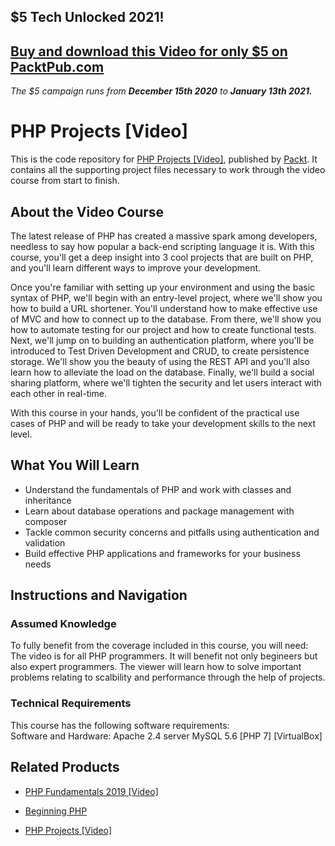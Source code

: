 ## $5 Tech Unlocked 2021!
[Buy and download this Video for only $5 on PacktPub.com](https://www.packtpub.com/product/php-projects-video/9781786460004)
-----
*The $5 campaign         runs from __December 15th 2020__ to __January 13th 2021.__*

# PHP Projects [Video]
This is the code repository for [PHP Projects [Video]](https://www.packtpub.com/web-development/beginning-php?utm_source=github&utm_medium=repository&utm_campaign=9781789535686), published by [Packt](https://www.packtpub.com/?utm_source=github). It contains all the supporting project files necessary to work through the video course from start to finish.
## About the Video Course
The latest release of PHP has created a massive spark among developers, needless to say how popular a back-end scripting language it is. With this course, you'll get a deep insight into 3 cool projects that are built on PHP, and you'll learn different ways to improve your development.

Once you're familiar with setting up your environment and using the basic syntax of PHP, we'll begin with an entry-level project, where we'll show you how to build a URL shortener. You'll understand how to make effective use of MVC and how to connect up to the database. From there, we'll show you how to automate testing for our project and how to create functional tests. Next, we'll jump on to building an authentication platform, where you'll be introduced to Test Driven Development and CRUD, to create persistence storage. We'll show you the beauty of using the REST API and you'll also learn how to alleviate the load on the database. Finally, we'll build a social sharing platform, where we'll tighten the security and let users interact with each other in real-time.

With this course in your hands, you'll be confident of the practical use cases of PHP and will be ready to take your development skills to the next level.

<H2>What You Will Learn</H2>
<DIV class=book-info-will-learn-text>
<UL>
<LI>Understand the fundamentals of PHP and work with classes and inheritance 
<LI>Learn about database operations and package management with composer 
<LI>Tackle common security concerns and pitfalls using authentication and validation 
<LI>Build effective PHP applications and frameworks for your business needs </LI></UL></DIV>

## Instructions and Navigation
### Assumed Knowledge
To fully benefit from the coverage included in this course, you will need:<br/>
The video is for all PHP programmers. It will benefit not only begineers but also expert programmers. The viewer will learn how to solve important problems relating to scalbility and performance through the help of projects.
### Technical Requirements
This course has the following software requirements:<br/>
Software and Hardware:
Apache 2.4 server
MySQL 5.6
[PHP 7]
[VirtualBox] 


## Related Products
* [PHP Fundamentals 2019 [Video]](https://www.packtpub.com/web-development/beginning-php?utm_source=github&utm_medium=repository&utm_campaign=9781789535686)

* [Beginning PHP](https://www.packtpub.com/web-development/beginning-php?utm_source=github&utm_medium=repository&utm_campaign=9781789535686)

* [PHP Projects [Video]](https://www.packtpub.com/web-development/beginning-php?utm_source=github&utm_medium=repository&utm_campaign=9781789535686)

